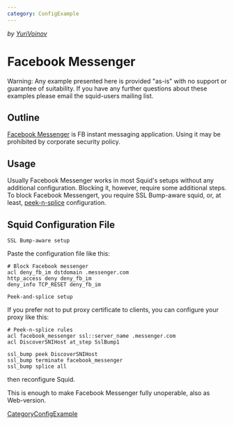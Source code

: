```yaml
---
category: ConfigExample
---
```

*by
[YuriVoinov](/YuriVoinov)*

# Facebook Messenger

Warning: Any example presented here is provided "as-is" with no support
or guarantee of suitability. If you have any further questions about
these examples please email the squid-users mailing list.

## Outline

[Facebook Messenger](https://messenger.com) is FB instant messaging
application. Using it may be prohibited by corporate security policy.

## Usage

Usually Facebook Messenger works in most Squid's setups without any
additional configuration. Blocking it, however, require some additional
steps. To block Facebook Messengert, you require SSL Bump-aware squid,
or, at least,
[peek-n-splice](https://wiki.squid-cache.org/Features/SslPeekAndSplice)
configuration.

## Squid Configuration File

`SSL Bump-aware setup`

Paste the configuration file like this:

    # Block Facebook messenger
    acl deny_fb_im dstdomain .messenger.com
    http_access deny deny_fb_im
    deny_info TCP_RESET deny_fb_im

`Peek-and-splice setup`

If you prefer not to put proxy certificate to clients, you can configure
your proxy like this:

    # Peek-n-splice rules
    acl facebook_messenger ssl::server_name .messenger.com
    acl DiscoverSNIHost at_step SslBump1
    
    ssl_bump peek DiscoverSNIHost
    ssl_bump terminate facebook_messenger
    ssl_bump splice all

then reconfigure Squid.

This is enough to make Facebook Messenger fully unoperable, also as
Web-version.

[CategoryConfigExample](/CategoryConfigExample)
